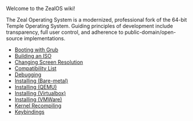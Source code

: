 Welcome to the ZealOS wiki!

The Zeal Operating System is a modernized, professional fork of the 64-bit Temple Operating System. Guiding principles of development include transparency, full user control, and adherence to public-domain/open-source implementations.

- [Booting with Grub](https://zeal-operating-system.github.io/ZealOS-wiki/Booting-with-Grub)
- [Building an ISO](https://zeal-operating-system.github.io/ZealOS-wiki/Building-an-ISO)
- [Changing Screen Resolution](https://zeal-operating-system.github.io/ZealOS-wiki/Changing-Screen-Resolution)
- [Compatibility List](https://zeal-operating-system.github.io/ZealOS-wiki/Compatibility-List)
- [Debugging](https://zeal-operating-system.github.io/ZealOS-wiki/Debugging)
- [Installing (Bare-metal)](https://zeal-operating-system.github.io/ZealOS-wiki/Installing-(Bare%E2%80%90metal))
- [Installing (QEMU)](https://zeal-operating-system.github.io/ZealOS-wiki/Installing-(QEMU))
- [Installing (Virtualbox)](https://zeal-operating-system.github.io/ZealOS-wiki/Installing-(Virtualbox))
- [Installing (VMWare)](https://zeal-operating-system.github.io/ZealOS-wiki/Installing-(VMWare))
- [Kernel Recompiling](https://zeal-operating-system.github.io/ZealOS-wiki/Kernel-Recompiling)
- [Keybindings](https://zeal-operating-system.github.io/ZealOS-wiki/Keybindings)
